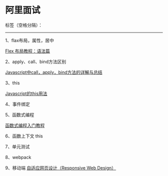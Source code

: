 ﻿# 阿里面试

标签（空格分隔）： 

---

1、flax布局，属性，居中

[Flex 布局教程：语法篇][1]

2、apply、call、bind方法区别

[Javascript中call，apply，bind方法的详解与总结][2]

3、this

[Javascript的this用法][3]

4、事件绑定



5、函数式编程

[函数式编程入门教程][4]

6、函数上下文 this



7、单元测试



8、webpack

9、移动端
[自适应网页设计（Responsive Web Design）][5]


  [1]: http://www.ruanyifeng.com/blog/2015/07/flex-grammar.html?utm_source=tuicool
  [2]: http://www.cnblogs.com/libin-1/p/5823025.html
  [3]: http://www.ruanyifeng.com/blog/2010/04/using_this_keyword_in_javascript.html
  [4]: http://www.ruanyifeng.com/blog/2017/02/fp-tutorial.html
  [5]: http://www.ruanyifeng.com/blog/2012/05/responsive_web_design.html